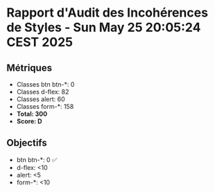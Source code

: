# Rapport d'Audit des Incohérences de Styles - Sun May 25 20:05:24 CEST 2025

## Métriques
- Classes btn btn-*: 0
- Classes d-flex: 82
- Classes alert: 60
- Classes form-*: 158
- **Total: 300**
- **Score: D**

## Objectifs
- btn btn-*: 0 ✅
- d-flex: <10
- alert: <5
- form-*: <10
